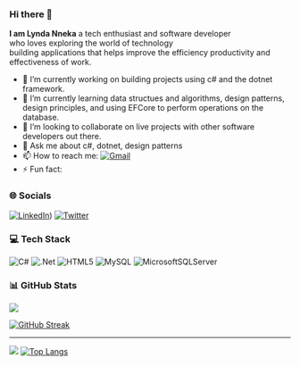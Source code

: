 ### Hi there 👋


**I am Lynda Nneka** a tech enthusiast and software developer<br> who loves exploring the world of technology<br> building applications that helps improve the efficiency productivity and effectiveness of work.

- 🔭 I’m currently working on building projects using c# and the dotnet framework.
- 🌱 I’m currently learning data structues and algorithms, design patterns, design principles, and using EFCore to perform operations on the database.
- 👯 I’m looking to collaborate on live projects with other software developers out there.
- 💬 Ask me about c#, dotnet, design patterns
- 📫 How to reach me: [![Gmail](https://img.shields.io/badge/-GMAIL-D14836?style=for-the-badge&logo=gmail&logoColor=white)](mailto:anaedobelyn001@gmail.com)
- ⚡ Fun fact:



### 🌐 Socials
[![LinkedIn](https://img.shields.io/badge/-LINKEDIN-0077B5?style=for-the-badge&logo=linkedin&logoColor=white)](https://www.linkedin.com/in/anaedobe-lynda-ba6890232/))
 [![Twitter](https://img.shields.io/badge/TWITTER-%231DA1F2?style=for-the-badge&logo=twitter&logoColor=white)](https://twitter.com/neki_codes)
 

### 💻 Tech Stack
![C#](https://img.shields.io/badge/c%23-%23239120.svg?style=for-the-badge&logo=c-sharp&logoColor=white) ![.Net](https://img.shields.io/badge/.NET-5C2D91?style=for-the-badge&logo=.net&logoColor=white) ![HTML5](https://img.shields.io/badge/html5-%23E34F26.svg?style=for-the-badge&logo=html5&logoColor=white)   ![MySQL](https://img.shields.io/badge/mysql-%2300f.svg?style=for-the-badge&logo=mysql&logoColor=white) ![MicrosoftSQLServer](https://img.shields.io/badge/Microsoft%20SQL%20Sever-CC2927?style=for-the-badge&logo=microsoft%20sql%20server&logoColor=white) 


### 📊 GitHub Stats
![](https://github-readme-stats.vercel.app/api?username=lynda-nneka&theme=vision-friendly-dark&include_all_commits=true&count_private=true)

[![GitHub Streak](http://github-readme-streak-stats.herokuapp.com?user=lynda-nneka&theme=dark)](https://git.io/streak-stats)<br>

---
[![](https://visitcount.itsvg.in/api?id=lynda-nneka&icon=0&color=0)](https://visitcount.itsvg.in)
[![Top Langs](https://github-readme-stats.vercel.app/api/top-langs/?username=lynda-nneka&layout=compact&theme=vision-friendly-dark)](https://github.com/lynda-nneka/github-readme-stats)
